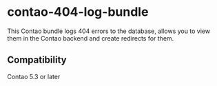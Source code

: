 # contao-404-log-bundle

This Contao bundle logs 404 errors to the database, allows you to view them in the Contao backend and create redirects for them.


## Compatibility

Contao 5.3 or later